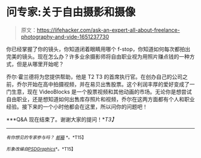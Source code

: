 # 问专家:关于自由摄影和摄像

> 原文：<https://lifehacker.com/ask-an-expert-all-about-freelance-photography-and-vide-1651237730>

你已经掌握了你的镜头，你知道闭着眼睛用哪个 f-stop，你知道如何每次都拍出完美的镜头。现在怎么办？许多业余摄影师将自由职业视为用照片赚点钱的一种方式，但是从哪里开始呢？



乔尔·霍兰德将为您提供帮助，他是 T2 T3 的首席执行官。在创办自己的公司之前，乔尔开始在高中拍摄视频，并在易贝出售股票。这个利润丰厚的爱好变成了一门生意，现在 VideoBlocks 是一个股票视频和其他动画的市场。无论你是想尝试自由职业，还是想知道如何出售库存照片和视频，乔尔在这两方面都有个人和职业经验。接下来的一个小时他都会在这里，所以问你的问题吧！

***Q&A 现在结束了。谢谢大家的提问！**T3】*

* * *

<small>*有你想见的专家参与吗？*</small> [<small>*邮箱*</small>](mailto:andy@lifehacker.com) <small>*。*T15】</small>

<small>*形象改编自*</small>[<small>*PSDGraphics*</small>](http://www.psdgraphics.com/backgrounds/summer-landscape-illustration/)<small>*。*T15】</small>